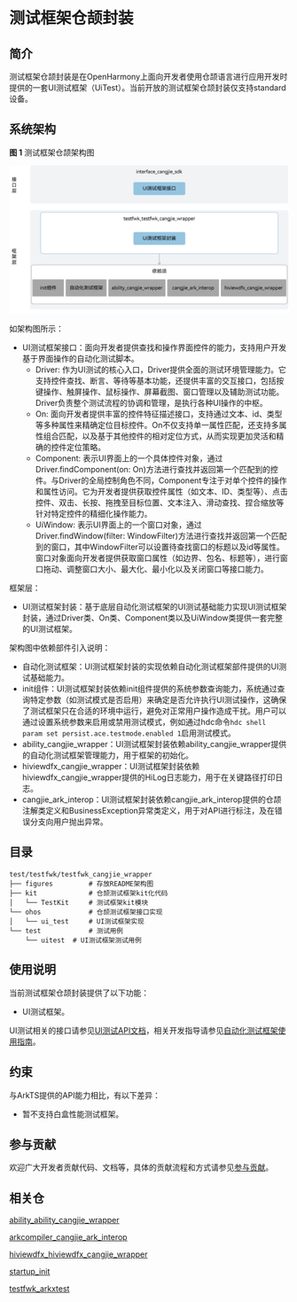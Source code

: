 # 测试框架仓颉封装

## 简介

测试框架仓颉封装是在OpenHarmony上面向开发者使用仓颉语言进行应用开发时提供的一套UI测试框架（UiTest）。当前开放的测试框架仓颉封装仅支持standard设备。

## 系统架构

**图 1**  测试框架仓颉架构图

![测试框架仓颉架构图](figures/testfwk_cangjie_wrapper_architecture_zh.png)

如架构图所示：

- UI测试框架接口：面向开发者提供查找和操作界面控件的能力，支持用户开发基于界面操作的自动化测试脚本。
  - Driver: 作为UI测试的核心入口，Driver提供全面的测试环境管理能力。它支持控件查找、断言、等待等基本功能，还提供丰富的交互接口，包括按键操作、触屏操作、鼠标操作、屏幕截图、窗口管理以及辅助测试功能。Driver负责整个测试流程的协调和管理，是执行各种UI操作的中枢。
  - On: 面向开发者提供丰富的控件特征描述接口，支持通过文本、id、类型等多种属性来精确定位目标控件。On不仅支持单一属性匹配，还支持多属性组合匹配，以及基于其他控件的相对定位方式，从而实现更加灵活和精确的控件定位策略。
  - Component: 表示UI界面上的一个具体控件对象，通过Driver.findComponent(on: On)方法进行查找并返回第一个匹配到的控件。与Driver的全局控制角色不同，Component专注于对单个控件的操作和属性访问。它为开发者提供获取控件属性（如文本、ID、类型等）、点击控件、双击、长按、拖拽至目标位置、文本注入、滑动查找、捏合缩放等针对特定控件的精细化操作能力。
  - UiWindow: 表示UI界面上的一个窗口对象，通过Driver.findWindow(filter: WindowFilter)方法进行查找并返回第一个匹配到的窗口，其中WindowFilter可以设置待查找窗口的标题以及id等属性。窗口对象面向开发者提供获取窗口属性（如边界、包名、标题等），进行窗口拖动、调整窗口大小、最大化、最小化以及关闭窗口等接口能力。

框架层：

- UI测试框架封装：基于底层自动化测试框架的UI测试基础能力实现UI测试框架封装，通过Driver类、On类、Component类以及UiWindow类提供一套完整的UI测试框架。

架构图中依赖部件引入说明：

- 自动化测试框架：UI测试框架封装的实现依赖自动化测试框架部件提供的UI测试基础能力。
- init组件：UI测试框架封装依赖init组件提供的系统参数查询能力，系统通过查询特定参数（如测试模式是否启用）来确定是否允许执行UI测试操作，这确保了测试框架只在合适的环境中运行，避免对正常用户操作造成干扰。用户可以通过设置系统参数来启用或禁用测试模式，例如通过hdc命令`hdc shell param set persist.ace.testmode.enabled 1`启用测试模式。
- ability_cangjie_wrapper：UI测试框架封装依赖ability_cangjie_wrapper提供的自动化测试框架管理能力，用于框架的初始化。
- hiviewdfx_cangjie_wrapper：UI测试框架封装依赖hiviewdfx_cangjie_wrapper提供的HiLog日志能力，用于在关键路径打印日志。
- cangjie_ark_interop：UI测试框架封装依赖cangjie_ark_interop提供的仓颉注解类定义和BusinessException异常类定义，用于对API进行标注，及在错误分支向用户抛出异常。

## 目录

```
test/testfwk/testfwk_cangjie_wrapper
├── figures         # 存放README架构图
├── kit             # 仓颉测试框架kit化代码
│   └── TestKit     # 测试框架kit模块
└── ohos            # 仓颉测试框架接口实现
│   └── ui_test     # UI测试框架实现
└── test            # 测试用例
    └── uitest  # UI测试框架测试用例
```

## 使用说明

当前测试框架仓颉封装提供了以下功能：

- UI测试框架。

UI测试相关的接口请参见[UI测试API文档](https://gitcode.com/openharmony-sig/arkcompiler_cangjie_ark_interop/blob/master/doc/API_Reference/source_zh_cn/apis/TestKit/cj-apis-ui_test.md)，相关开发指导请参见[自动化测试框架使用指南](https://gitcode.com/openharmony-sig/arkcompiler_cangjie_ark_interop/blob/master/doc/Dev_Guide/source_zh_cn/application-test/cj-arkxtest-guidelines.md)。

## 约束

与ArkTS提供的API能力相比，有以下差异：

- 暂不支持白盒性能测试框架。

## 参与贡献

欢迎广大开发者贡献代码、文档等，具体的贡献流程和方式请参见[参与贡献](https://gitcode.com/openharmony/docs/blob/master/zh-cn/contribute/%E5%8F%82%E4%B8%8E%E8%B4%A1%E7%8C%AE.md)。

## 相关仓

[ability_ability_cangjie_wrapper](https://gitcode.com/openharmony-sig/ability_ability_cangjie_wrapper)

[arkcompiler_cangjie_ark_interop](https://gitcode.com/openharmony-sig/arkcompiler_cangjie_ark_interop)

[hiviewdfx_hiviewdfx_cangjie_wrapper](https://gitcode.com/openharmony-sig/hiviewdfx_hiviewdfx_cangjie_wrapper)

[startup_init](https://gitcode.com/openharmony/startup_init)

[testfwk_arkxtest](https://gitcode.com/openharmony/testfwk_arkxtest)
